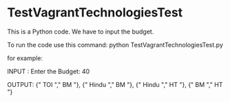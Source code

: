# TestVagrantTechnologiesTest
This is a Python code. We have to input the budget. 

To run the code use this command:
python TestVagrantTechnologiesTest.py

for example: 

INPUT :
Enter the Budget: 40

OUTPUT:
{" TOI "," BM "}, 
{" Hindu "," BM "}, 
{" Hindu "," HT "}, 
{" BM "," HT "}
